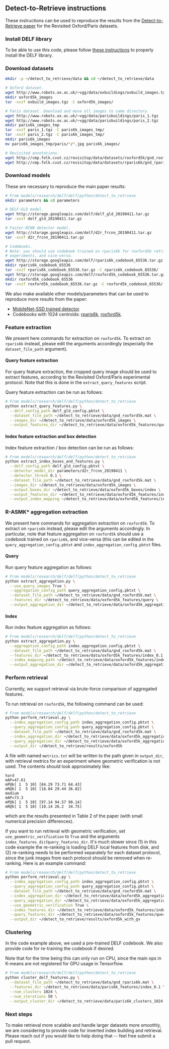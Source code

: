 ## Detect-to-Retrieve instructions

These instructions can be used to reproduce the results from the
[Detect-to-Retrieve paper](https://arxiv.org/abs/1812.01584) for the Revisited
Oxford/Paris datasets.

### Install DELF library

To be able to use this code, please follow
[these instructions](../../../INSTALL_INSTRUCTIONS.md) to properly install the
DELF library.

### Download datasets

```bash
mkdir -p ~/detect_to_retrieve/data && cd ~/detect_to_retrieve/data

# Oxford dataset.
wget http://www.robots.ox.ac.uk/~vgg/data/oxbuildings/oxbuild_images.tgz
mkdir oxford5k_images
tar -xvzf oxbuild_images.tgz -C oxford5k_images/

# Paris dataset. Download and move all images to same directory.
wget http://www.robots.ox.ac.uk/~vgg/data/parisbuildings/paris_1.tgz
wget http://www.robots.ox.ac.uk/~vgg/data/parisbuildings/paris_2.tgz
mkdir paris6k_images_tmp
tar -xvzf paris_1.tgz -C paris6k_images_tmp/
tar -xvzf paris_2.tgz -C paris6k_images_tmp/
mkdir paris6k_images
mv paris6k_images_tmp/paris/*/*.jpg paris6k_images/

# Revisited annotations.
wget http://cmp.felk.cvut.cz/revisitop/data/datasets/roxford5k/gnd_roxford5k.mat
wget http://cmp.felk.cvut.cz/revisitop/data/datasets/rparis6k/gnd_rparis6k.mat
```

### Download models

These are necessary to reproduce the main paper results:

```bash
# From models/research/delf/delf/python/detect_to_retrieve
mkdir parameters && cd parameters

# DELF-GLD model.
wget http://storage.googleapis.com/delf/delf_gld_20190411.tar.gz
tar -xvzf delf_gld_20190411.tar.gz

# Faster-RCNN detector model.
wget http://storage.googleapis.com/delf/d2r_frcnn_20190411.tar.gz
tar -xvzf d2r_frcnn_20190411.tar.gz

# Codebooks.
# Note: you should use codebook trained on rparis6k for roxford5k retrieval
# experiments, and vice-versa.
wget http://storage.googleapis.com/delf/rparis6k_codebook_65536.tar.gz
mkdir rparis6k_codebook_65536
tar -xvzf rparis6k_codebook_65536.tar.gz -C rparis6k_codebook_65536/
wget http://storage.googleapis.com/delf/roxford5k_codebook_65536.tar.gz
mkdir roxford5k_codebook_65536
tar -xvzf roxford5k_codebook_65536.tar.gz -C roxford5k_codebook_65536/
```

We also make available other models/parameters that can be used to reproduce
more results from the paper:

-   [MobileNet-SSD trained detector](http://storage.googleapis.com/delf/d2r_mnetssd_20190411.tar.gz).
-   Codebooks with 1024 centroids:
    [rparis6k](http://storage.googleapis.com/delf/rparis6k_codebook_1024.tar.gz),
    [roxford5k](http://storage.googleapis.com/delf/roxford5k_codebook_1024.tar.gz).

### Feature extraction

We present here commands for extraction on `roxford5k`. To extract on `rparis6k`
instead, please edit the arguments accordingly (especially the
`dataset_file_path` argument).

#### Query feature extraction

For query feature extraction, the cropped query image should be used to extract
features, according to the Revisited Oxford/Paris experimental protocol. Note
that this is done in the `extract_query_features` script.

Query feature extraction can be run as follows:

```bash
# From models/research/delf/delf/python/detect_to_retrieve
python extract_query_features.py \
  --delf_config_path delf_gld_config.pbtxt \
  --dataset_file_path ~/detect_to_retrieve/data/gnd_roxford5k.mat \
  --images_dir ~/detect_to_retrieve/data/oxford5k_images \
  --output_features_dir ~/detect_to_retrieve/data/oxford5k_features/query
```

#### Index feature extraction and box detection

Index feature extraction / box detection can be run as follows:

```bash
# From models/research/delf/delf/python/detect_to_retrieve
python extract_index_boxes_and_features.py \
  --delf_config_path delf_gld_config.pbtxt \
  --detector_model_dir parameters/d2r_frcnn_20190411 \
  --detector_thresh 0.1 \
  --dataset_file_path ~/detect_to_retrieve/data/gnd_roxford5k.mat \
  --images_dir ~/detect_to_retrieve/data/oxford5k_images \
  --output_boxes_dir ~/detect_to_retrieve/data/oxford5k_boxes/index \
  --output_features_dir ~/detect_to_retrieve/data/oxford5k_features/index_0.1 \
  --output_index_mapping ~/detect_to_retrieve/data/oxford5k_features/index_mapping_0.1.csv
```

### R-ASMK* aggregation extraction

We present here commands for aggregation extraction on `roxford5k`. To extract
on `rparis6k` instead, please edit the arguments accordingly. In particular,
note that feature aggregation on `roxford5k` should use a codebook trained on
`rparis6k`, and vice-versa (this can be edited in the
`query_aggregation_config.pbtxt` and `index_aggregation_config.pbtxt` files.

#### Query

Run query feature aggregation as follows:

```bash
# From models/research/delf/delf/python/detect_to_retrieve
python extract_aggregation.py \
  --use_query_images True \
  --aggregation_config_path query_aggregation_config.pbtxt \
  --dataset_file_path ~/detect_to_retrieve/data/gnd_roxford5k.mat \
  --features_dir ~/detect_to_retrieve/data/oxford5k_features/query \
  --output_aggregation_dir ~/detect_to_retrieve/data/oxford5k_aggregation/query
```

#### Index

Run index feature aggregation as follows:

```bash
# From models/research/delf/delf/python/detect_to_retrieve
python extract_aggregation.py \
  --aggregation_config_path index_aggregation_config.pbtxt \
  --dataset_file_path ~/detect_to_retrieve/data/gnd_roxford5k.mat \
  --features_dir ~/detect_to_retrieve/data/oxford5k_features/index_0.1 \
  --index_mapping_path ~/detect_to_retrieve/data/oxford5k_features/index_mapping_0.1.csv \
  --output_aggregation_dir ~/detect_to_retrieve/data/oxford5k_aggregation/index_0.1
```

### Perform retrieval

Currently, we support retrieval via brute-force comparison of aggregated
features.

To run retrieval on `roxford5k`, the following command can be used:

```bash
# From models/research/delf/delf/python/detect_to_retrieve
python perform_retrieval.py \
  --index_aggregation_config_path index_aggregation_config.pbtxt \
  --query_aggregation_config_path query_aggregation_config.pbtxt \
  --dataset_file_path ~/detect_to_retrieve/data/gnd_roxford5k.mat \
  --index_aggregation_dir ~/detect_to_retrieve/data/oxford5k_aggregation/index_0.1 \
  --query_aggregation_dir ~/detect_to_retrieve/data/oxford5k_aggregation/query \
  --output_dir ~/detect_to_retrieve/results/oxford5k
```

A file with named `metrics.txt` will be written to the path given in
`output_dir`, with retrieval metrics for an experiment where geometric
verification is not used. The contents should look approximately like:

```
hard
mAP=47.61
mP@k[ 1  5 10] [84.29 73.71 64.43]
mR@k[ 1  5 10] [18.84 29.44 36.82]
medium
mAP=73.3
mP@k[ 1  5 10] [97.14 94.57 90.14]
mR@k[ 1  5 10] [10.14 26.2  34.75]
```

which are the results presented in Table 2 of the paper (with small numerical
precision differences).

If you want to run retrieval with geometric verification, set
`use_geometric_verification` to `True` and the arguments
`index_features_dir`/`query_features_dir`. It's much slower since (1) in this
code example the re-ranking is loading DELF local features from disk, and (2)
re-ranking needs to be performed separately for each dataset protocol, since the
junk images from each protocol should be removed when re-ranking. Here is an
example command:

```bash
# From models/research/delf/delf/python/detect_to_retrieve
python perform_retrieval.py \
  --index_aggregation_config_path index_aggregation_config.pbtxt \
  --query_aggregation_config_path query_aggregation_config.pbtxt \
  --dataset_file_path ~/detect_to_retrieve/data/gnd_roxford5k.mat \
  --index_aggregation_dir ~/detect_to_retrieve/data/oxford5k_aggregation/index_0.1 \
  --query_aggregation_dir ~/detect_to_retrieve/data/oxford5k_aggregation/query \
  --use_geometric_verification True \
  --index_features_dir ~/detect_to_retrieve/data/oxford5k_features/index_0.1 \
  --query_features_dir ~/detect_to_retrieve/data/oxford5k_features/query \
  --output_dir ~/detect_to_retrieve/results/oxford5k_with_gv
```

### Clustering

In the code example above, we used a pre-trained DELF codebook. We also provide
code for re-training the codebook if desired.

Note that for the time being this can only run on CPU, since the main ops in
K-means are not registered for GPU usage in Tensorflow.

```bash
# From models/research/delf/delf/python/detect_to_retrieve
python cluster_delf_features.py \
  --dataset_file_path ~/detect_to_retrieve/data/gnd_rparis6k.mat \
  --features_dir ~/detect_to_retrieve/data/paris6k_features/index_0.1 \
  --num_clusters 1024 \
  --num_iterations 50 \
  --output_cluster_dir ~/detect_to_retrieve/data/paris6k_clusters_1024
```

### Next steps

To make retrieval more scalable and handle larger datasets more smoothly, we are
considering to provide code for inverted index building and retrieval. Please
reach out if you would like to help doing that -- feel free submit a pull
request.
